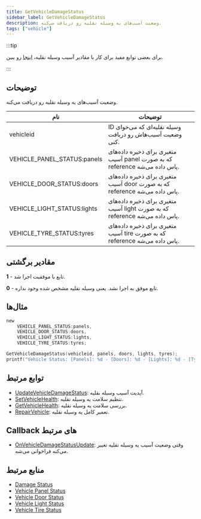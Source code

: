 ```yaml
---
title: GetVehicleDamageStatus
sidebar_label: GetVehicleDamageStatus
description: وضعیت آسیب‌های یه وسیله نقلیه رو دریافت می‌کنه.
tags: ["vehicle"]
---
```


:::tip

برای بعضی توابع مفید برای کار با مقادیر آسیب وسیله نقلیه، [اینجا](../resources/damagestatus) رو ببین.

:::

## توضیحات

وضعیت آسیب‌های یه وسیله نقلیه رو دریافت می‌کنه.

| نام                        | توضیحات                                                        |
| --------------------------- | ------------------------------------------------------------------ |
| vehicleid                   | ID وسیله نقلیه‌ای که می‌خوای وضعیت آسیب‌هاش رو دریافت کنی.               |
| VEHICLE_PANEL_STATUS:panels | متغیری برای ذخیره داده‌های آسیب panel که به صورت reference پاس داده می‌شه. |
| VEHICLE_DOOR_STATUS:doors   | متغیری برای ذخیره داده‌های آسیب door که به صورت reference پاس داده می‌شه.  |
| VEHICLE_LIGHT_STATUS:lights | متغیری برای ذخیره داده‌های آسیب light که به صورت reference پاس داده می‌شه. |
| VEHICLE_TYRE_STATUS:tyres   | متغیری برای ذخیره داده‌های آسیب tire که به صورت reference پاس داده می‌شه.  |

## مقادیر برگشتی

**1** - تابع با موفقیت اجرا شد.

**0** - تابع موفق به اجرا نشد. یعنی وسیله نقلیه مشخص شده وجود نداره.

## مثال‌ها

```c
new 
	VEHICLE_PANEL_STATUS:panels,
	VEHICLE_DOOR_STATUS:doors,
	VEHICLE_LIGHT_STATUS:lights,
	VEHICLE_TYRE_STATUS:tyres;

GetVehicleDamageStatus(vehicleid, panels, doors, lights, tyres);
printf("Vehicle Status: [Panels]: %d - [Doors]: %d - [Lights]: %d - [Tyres]: %d", panels, doors, lights, tyres);
```

## توابع مرتبط

- [UpdateVehicleDamageStatus](UpdateVehicleDamageStatus): آپدیت آسیب وسیله نقلیه.
- [SetVehicleHealth](SetVehicleHealth): تنظیم سلامت یه وسیله نقلیه.
- [GetVehicleHealth](GetVehicleHealth): بررسی سلامت یه وسیله نقلیه.
- [RepairVehicle](RepairVehicle): تعمیر کامل یه وسیله نقلیه.

## Callback های مرتبط

- [OnVehicleDamageStatusUpdate](../callbacks/OnVehicleDamageStatusUpdate): وقتی وضعیت آسیب یه وسیله نقلیه تغییر می‌کنه فراخوانی می‌شه.

## منابع مرتبط

- [Damage Status](../resources/damagestatus)
- [Vehicle Panel Status](../resources/vehicle-panel-status)
- [Vehicle Door Status](../resources/vehicle-door-status)
- [Vehicle Light Status](../resources/vehicle-light-status)
- [Vehicle Tire Status](../resources/vehicle-tire-status)